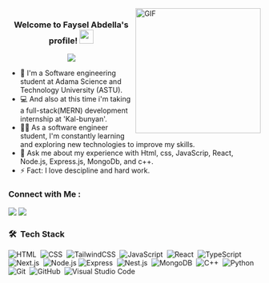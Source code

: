 
  <img align="right" alt="GIF" src="https://github.com/abhisheknaiidu/abhisheknaiidu/blob/master/code.gif?raw=true" width="250"  />
  



<h3 align="center">
  Welcome to Faysel Abdella's profile!
  <img src="https://media.giphy.com/media/hvRJCLFzcasrR4ia7z/giphy.gif" width="28">
</h3>

<!-- Typing SVG by DenverCoder1 - https://github.com/DenverCoder1/readme-typing-svg -->
<p align="center">
  <a href="https://github.com/DenverCoder1/readme-typing-svg"><img src="https://readme-typing-svg.herokuapp.com/?lines=Full-Stack%20Developer;Software-engineering%20student%20at%20ASTU;Always%20learning%20new%20things&font=Fira%20Code&center=true&width=500&height=45&color=f75c7e&vCenter=true&size=22"></a>
</p> 

- 🏢 I'm a Software engineering student at Adama Science and Technology University (ASTU).
- 💻 And also at this time i'm taking a full-stack(MERN) development internship at 'Kal-bunyan'.
- 👨‍💻 As a software engineer student, I'm constantly learning and exploring new technologies to improve my skills.
- 💬 Ask me about my experience with Html, css, JavaScrip, React, Node.js, Express.js, MongoDb, and c++.
- ⚡ Fact: I love descipline and hard work.



### Connect with Me :

<a href="https://linkedin.com/in/faysel-code" target="_blank"><img src="https://img.shields.io/badge/-Faysel%20Abdella-0077B5?style=for-the-badge&logo=Linkedin&logoColor=white"/></a>
<a href="https://t.me/Theabd" target="_blank"><img src="https://img.shields.io/badge/-Faysel%20DAbdella-0077B5?style=for-the-badge&logo=Telegram&logoColor=white"/></a>
### 🛠 &nbsp;Tech Stack
![HTML](https://img.shields.io/badge/-HTML-05122A?style=flat&logo=HTML5)&nbsp;
![CSS](https://img.shields.io/badge/-CSS-05122A?style=flat&logo=CSS3&logoColor=1572B6)&nbsp;
![TailwindCSS](https://img.shields.io/badge/-TailwindCSS-05122A?style=flat&logo=tailwindCSS&logoColor=1572B6)&nbsp;
![JavaScript](https://img.shields.io/badge/-JavaScript-05122A?style=flat&logo=javascript)&nbsp;
![React](https://img.shields.io/badge/-React-05122A?style=flat&logo=react)&nbsp;
![TypeScript](https://img.shields.io/badge/-TypeScript-05122A?style=flat&logo=typescript)&nbsp;
![Next.js](https://img.shields.io/badge/-Next.js-05122A?style=flat&logo=next.js)&nbsp;
![Node.js](https://img.shields.io/badge/-Node.js-05122A?style=flat&logo=node.js&logoColor=339933)
![Express](https://img.shields.io/badge/-Express-05122A?style=flat&logo=express)&nbsp;
![Nest.js](https://img.shields.io/badge/-Nest.js-05122A?style=flat&logo=nest.js)&nbsp;
![MongoDB](https://img.shields.io/badge/-Mongodb-05122A?style=flat&logo=mongodb)&nbsp;
![C++](https://img.shields.io/badge/-C++%20-05122A?style=flat&logo=C)&nbsp;
![Python](https://img.shields.io/badge/-Python%20-05122A?style=flat&logo=pyhton)&nbsp;
![Git](https://img.shields.io/badge/-Git-05122A?style=flat&logo=git)&nbsp;
![GitHub](https://img.shields.io/badge/-GitHub-05122A?style=flat&logo=github)&nbsp;
![Visual Studio Code](https://img.shields.io/badge/-Visual%20Studio%20Code-05122A?style=flat&logo=visual-studio-code&logoColor=007ACC)&nbsp;











